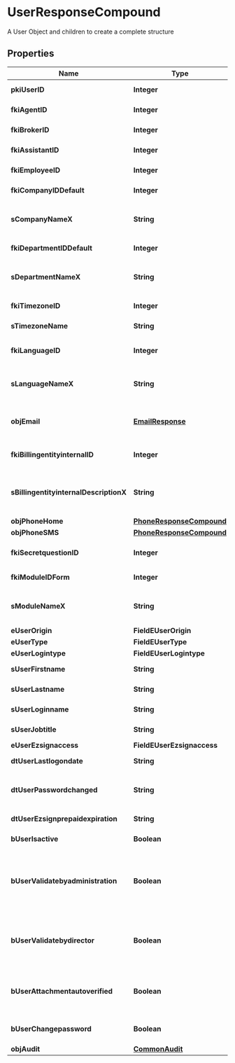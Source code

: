 

# UserResponseCompound

A User Object and children to create a complete structure

## Properties

| Name | Type | Description | Notes |
|------------ | ------------- | ------------- | -------------|
|**pkiUserID** | **Integer** | The unique ID of the User |  |
|**fkiAgentID** | **Integer** | The unique ID of the Agent. |  [optional] |
|**fkiBrokerID** | **Integer** | The unique ID of the Broker. |  [optional] |
|**fkiAssistantID** | **Integer** | The unique ID of the Assistant. |  [optional] |
|**fkiEmployeeID** | **Integer** | The unique ID of the Employee. |  [optional] |
|**fkiCompanyIDDefault** | **Integer** | The unique ID of the Company |  |
|**sCompanyNameX** | **String** | The Name of the Company in the language of the requester |  |
|**fkiDepartmentIDDefault** | **Integer** | The unique ID of the Department |  |
|**sDepartmentNameX** | **String** | The Name of the Department in the language of the requester |  |
|**fkiTimezoneID** | **Integer** | The unique ID of the Timezone |  |
|**sTimezoneName** | **String** | The description of the Timezone |  |
|**fkiLanguageID** | **Integer** | The unique ID of the Language.  Valid values:  |Value|Description| |-|-| |1|French| |2|English| |  |
|**sLanguageNameX** | **String** | The Name of the Language in the language of the requester |  |
|**objEmail** | [**EmailResponse**](EmailResponse.md) | An Email Object and children to create a complete structure |  |
|**fkiBillingentityinternalID** | **Integer** | The unique ID of the Billingentityinternal. |  |
|**sBillingentityinternalDescriptionX** | **String** | The description of the Billingentityinternal in the language of the requester |  |
|**objPhoneHome** | [**PhoneResponseCompound**](PhoneResponseCompound.md) |  |  [optional] |
|**objPhoneSMS** | [**PhoneResponseCompound**](PhoneResponseCompound.md) |  |  [optional] |
|**fkiSecretquestionID** | **Integer** | The unique ID of the Secretquestion.  Valid values:  |Value|Description| |-|-| |1|The name of the hospital in which you were born| |2|The name of your grade school| |3|The last name of your favorite teacher| |4|Your favorite sports team| |5|Your favorite TV show| |6|Your favorite movie| |7|The name of the street on which you grew up| |8|The name of your first employer| |9|Your first car| |10|Your favorite food| |11|The name of your first pet| |12|Favorite musician/band| |13|What instrument you play| |14|Your father&#39;s middle name| |15|Your mother&#39;s maiden name| |16|Name of your eldest child| |17|Your spouse&#39;s middle name| |18|Favorite restaurant| |19|Childhood nickname| |20|Favorite vacation destination| |21|Your boat&#39;s name| |22|Date of Birth (YYYY-MM-DD)| |22|Secret Code| |22|Your reference code| |  [optional] |
|**fkiModuleIDForm** | **Integer** | The unique ID of the Module |  [optional] |
|**sModuleNameX** | **String** | The Name of the Module in the language of the requester |  [optional] |
|**eUserOrigin** | **FieldEUserOrigin** |  |  |
|**eUserType** | **FieldEUserType** |  |  |
|**eUserLogintype** | **FieldEUserLogintype** |  |  |
|**sUserFirstname** | **String** | The first name of the user |  |
|**sUserLastname** | **String** | The last name of the user |  |
|**sUserLoginname** | **String** | The login name of the User. |  |
|**sUserJobtitle** | **String** | The job title of the user |  [optional] |
|**eUserEzsignaccess** | **FieldEUserEzsignaccess** |  |  |
|**dtUserLastlogondate** | **String** | The last logon date of the User |  [optional] |
|**dtUserPasswordchanged** | **String** | The date at which the User&#39;s password was last changed |  [optional] |
|**dtUserEzsignprepaidexpiration** | **String** | The eZsign prepaid expiration date |  [optional] |
|**bUserIsactive** | **Boolean** | Whether the User is active or not |  |
|**bUserValidatebyadministration** | **Boolean** | Whether if the transactions in which the User is implicated must be validated by administrative personnel or not |  [optional] |
|**bUserValidatebydirector** | **Boolean** | Whether if the transactions in which the User is implicated must be validated by a director or not |  [optional] |
|**bUserAttachmentautoverified** | **Boolean** | Whether if Attachments uploaded by the User must be validated or not |  [optional] |
|**bUserChangepassword** | **Boolean** | Whether if the User is forced to change its password |  |
|**objAudit** | [**CommonAudit**](CommonAudit.md) |  |  |



